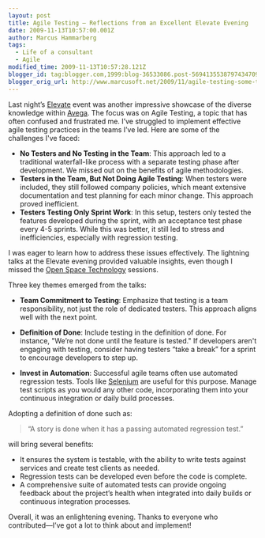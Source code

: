 ```yaml
---
layout: post
title: Agile Testing – Reflections from an Excellent Elevate Evening
date: 2009-11-13T10:57:00.001Z
author: Marcus Hammarberg
tags:
  - Life of a consultant
  - Agile
modified_time: 2009-11-13T10:57:28.121Z
blogger_id: tag:blogger.com,1999:blog-36533086.post-5694135538797434709
blogger_orig_url: http://www.marcusoft.net/2009/11/agile-testing-some-thoughts-after.html
---
```


Last night’s [Elevate](http://blog.avegagroup.se/elevate/) event was another impressive showcase of the diverse knowledge within [Avega](http://www.avegagroup.se). The focus was on Agile Testing, a topic that has often confused and frustrated me. I’ve struggled to implement effective agile testing practices in the teams I’ve led. Here are some of the challenges I've faced:

- **No Testers and No Testing in the Team**: This approach led to a traditional waterfall-like process with a separate testing phase after development. We missed out on the benefits of agile methodologies.
- **Testers in the Team, But Not Doing Agile Testing**: When testers were included, they still followed company policies, which meant extensive documentation and test planning for each minor change. This approach proved inefficient.
- **Testers Testing Only Sprint Work**: In this setup, testers only tested the features developed during the sprint, with an acceptance test phase every 4-5 sprints. While this was better, it still led to stress and inefficiencies, especially with regression testing.

I was eager to learn how to address these issues effectively. The lightning talks at the Elevate evening provided valuable insights, even though I missed the [Open Space Technology](http://en.wikipedia.org/wiki/Open_Space_Technology) sessions.

Three key themes emerged from the talks:

- **Team Commitment to Testing**: Emphasize that testing is a team responsibility, not just the role of dedicated testers. This approach aligns well with the next point.
  
- **Definition of Done**: Include testing in the definition of done. For instance, "We’re not done until the feature is tested." If developers aren't engaging with testing, consider having testers “take a break” for a sprint to encourage developers to step up.

- **Invest in Automation**: Successful agile teams often use automated regression tests. Tools like [Selenium](http://seleniumhq.org/) are useful for this purpose. Manage test scripts as you would any other code, incorporating them into your continuous integration or daily build processes.

Adopting a definition of done such as:

> “A story is done when it has a passing automated regression test.”

will bring several benefits:

- It ensures the system is testable, with the ability to write tests against services and create test clients as needed.
- Regression tests can be developed even before the code is complete.
- A comprehensive suite of automated tests can provide ongoing feedback about the project’s health when integrated into daily builds or continuous integration processes.

Overall, it was an enlightening evening. Thanks to everyone who contributed—I’ve got a lot to think about and implement!
